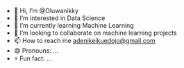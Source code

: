- 👋 Hi, I’m @Oluwanikky
- 👀 I’m interested in Data Science
- 🌱 I’m currently learning Machine Learning
- 💞️ I’m looking to collaborate on machine learning projects
- 📫 How to reach me adenikeikuedojo@gmail.com
- 😄 Pronouns: ...
- ⚡ Fun fact: ...

<!---
Oluwanikky/Oluwanikky is a ✨ special ✨ repository because its `README.md` (this file) appears on your GitHub profile.
You can click the Preview link to take a look at your changes.
--->

